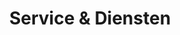 ---
title: Service & Diensten
draft: false
# page title background image
bg_image: "images/backgrounds/portfolio-page.jpg"
description : "Waarmee kunnen wij u van dienst zijn? Detachering, trainingen en/of managed services?"
---